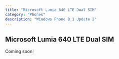 ```yaml
---
title: "Microsoft Lumia 640 LTE Dual SIM"
category: "Phones"
description: "Windows Phone 8.1 Update 2"
---
```


## Microsoft Lumia 640 LTE Dual SIM

Coming soon!
